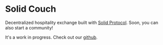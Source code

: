 # Solid Couch

Decentralized hospitality exchange built with [Solid Protocol](https://solidproject.org). Soon, you can also start a community!

It's a work in progress. Check out our [github](https://github.com/solidcouch).
